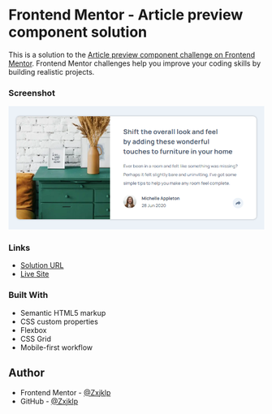 # Frontend Mentor - Article preview component solution

This is a solution to the [Article preview component challenge on Frontend Mentor](https://www.frontendmentor.io/challenges/article-preview-component-dYBN_pYFT). Frontend Mentor challenges help you improve your coding skills by building realistic projects.

### Screenshot

![](./design/screenshot-article-preview-component.png)

### Links

- [Solution URL](https://www.frontendmentor.io/solutions/article-previe-component-WFy4u1uGjk)
- [Live Site](https://zxjklp.github.io/article-preview-component-master/)

### Built With

- Semantic HTML5 markup
- CSS custom properties
- Flexbox
- CSS Grid
- Mobile-first workflow

## Author

- Frontend Mentor - [@Zxjklp](https://www.frontendmentor.io/profile/Zxjklp)
- GitHub - [@Zxjklp](https://github.com/Zxjklp)
